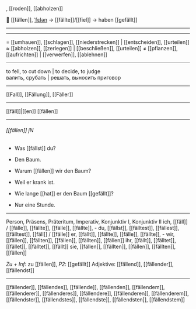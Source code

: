 , [[roden]], [[abholzen]]

🌳 [[fällen]], [ˈfɛlən](https://youglish.com/pronounce/fällen/german) → [[fällte]]/[[fiel]] → haben [[gefällt]]

---

---
= [[umhauen]], [[schlagen]], [[niederstrecken]] | [[entscheiden]], [[urteilen]]
≈ [[abholzen]], [[zerlegen]] | [[beschließen]], [[urteilen]]
≠ [[pflanzen]], [[aufrichten]] | [[verwerfen]], [[ablehnen]]

---
to fell, to cut down | to decide, to judge  
валить, срубать | решать, выносить приговор

---
[[Fall]], [[Fällung]], [[Fäller]]

---
[[fäll]]|[[en]]
[[fällen]]


---
###### [[fällen]] jN
- Was [[fällst]] du?
- Den Baum.

- Warum [[fällen]] wir den Baum?
- Weil er krank ist.

- Wie lange [[hat]] er den Baum [[gefällt]]?
- Nur eine Stunde.

---
Person, Präsens, Präteritum, Imperativ, Konjunktiv I, Konjunktiv II
ich, [[fäll]] / [[fälle]], [[fällte]], [[fälle]], [[fällte]], -
du, [[fällst]], [[fälltest]], [[fällest]], [[fälltest]], [[fäll]] / [[fälle]]
er, [[fällt]], [[fällte]], [[fälle]], [[fällte]], -
wir, [[fällen]], [[fällten]], [[fällen]], [[fällten]], [[fällen]]
ihr, [[fällt]], [[fälltet]], [[fället]], [[fälltet]], [[fällt]]
sie, [[fällen]], [[fällten]], [[fällen]], [[fällten]], [[fällen]]

*Zu + Inf*: zu [[fällen]], *P2*: [[gefällt]]
Adjektive: [[fällend]], [[fällender]], [[fällendst]]

---
[[fällender]], [[fällendes]], [[fällende]], [[fällenden]], [[fällendem]], [[fällenderer]], [[fällenderes]], [[fällendere]], [[fällenderen]], [[fällenderem]], [[fällendster]], [[fällendstes]], [[fällendste]], [[fällendsten]], [[fällendstem]]
